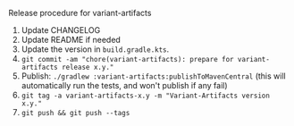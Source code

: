 Release procedure for variant-artifacts

1. Update CHANGELOG
1. Update README if needed
1. Update the version in `build.gradle.kts`.
1. `git commit -am "chore(variant-artifacts): prepare for variant-artifacts release x.y."`
1. Publish: `./gradlew :variant-artifacts:publishToMavenCentral`
   (this will automatically run the tests, and won't publish if any fail)
1. `git tag -a variant-artifacts-x.y -m "Variant-Artifacts version x.y."`
1. `git push && git push --tags`

